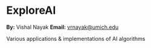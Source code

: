 # ExploreAI

**By:** Vishal Nayak
**Email:** vrnayak@umich.edu


Various applications &amp; implementations of AI algorithms

